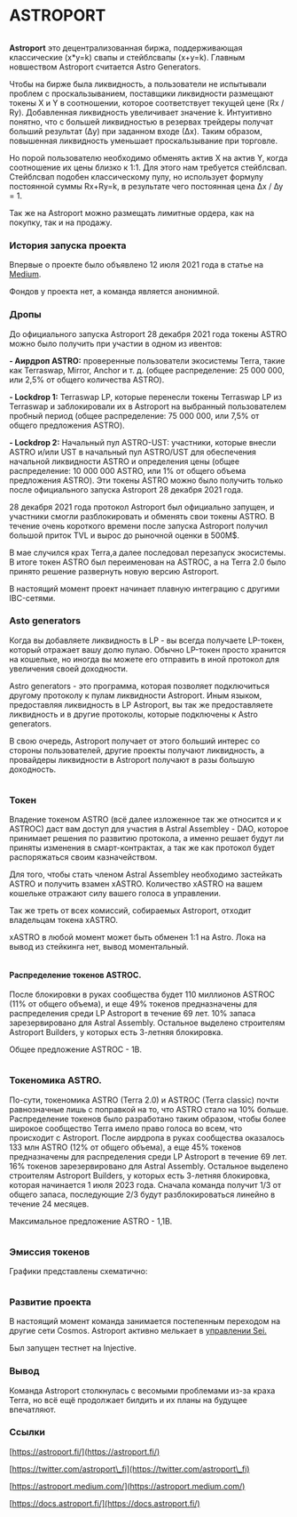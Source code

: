 # ASTROPORT

<figure><img src="../.gitbook/assets/image (5) (4).png" alt=""><figcaption></figcaption></figure>

**Astroport** это децентрализованная биржа, поддерживающая классические (x\*y=k) свапы и стейблсвапы (x+y=k). Главным новшеством Astroport считается Astro Generators.

Чтобы на бирже была ликвидность, а пользователи не испытывали проблем с проскальзыванием, поставщики ликвидности размещают токены X и Y в соотношении, которое соответствует текущей цене (Rx / Ry). Добавленная ликвидность увеличивает значение k. Интуитивно понятно, что с большей ликвидностью в резервах трейдеры получат больший результат (∆y) при заданном входе (∆x). Таким образом, повышенная ликвидность уменьшает проскальзывание при торговле.

Но порой пользователю необходимо обменять актив X на актив Y, когда соотношение их цены близко к 1:1. Для этого нам требуется стейблсвап. Стейблсвап подобен классическому пулу, но использует формулу постоянной суммы Rx+Ry=k, в результате чего постоянная цена ∆x / ∆y = 1.

Так же на Astroport можно размещать лимитные ордера, как на покупку, так и на продажу.

### **История запуска проекта** <a href="#mzxw" id="mzxw"></a>

Впервые о проекте было объявлено 12 июля 2021 года в статье на [Medium](https://astroport.medium.com/introducing-astroport-a-next-generation-amm-on-terra-119d94a061e4).

Фондов у проекта нет, а команда является анонимной.

### Дропы

До официального запуска Astroport 28 декабря 2021 года токены ASTRO можно было получить при участии в одном из ивентов:

**- Аирдроп ASTRO:** проверенные пользователи экосистемы Terra, такие как Terraswap, Mirror, Anchor и т. д. (общее распределение: 25 000 000, или 2,5% от общего количества ASTRO).

**- Lockdrop 1:** Terraswap LP, которые перенесли токены Terraswap LP из Terraswap и заблокировали их в Astroport на выбранный пользователем пробный период (общее распределение: 75 000 000, или 7,5% от общего предложения ASTRO).

**- Lockdrop 2:** Начальный пул ASTRO-UST: участники, которые внесли ASTRO и/или UST в начальный пул ASTRO/UST для обеспечения начальной ликвидности ASTRO и определения цены (общее распределение: 10 000 000 ASTRO, или 1% от общего объема предложения ASTRO). Эти токены ASTRO можно было получить только после официального запуска Astroport 28 декабря 2021 года.

28 декабря 2021 года протокол Astroport был официально запущен, и участники смогли разблокировать и обменять свои токены ASTRO. В течение очень короткого времени после запуска Astroport получил большой приток TVL и вырос до рыночной оценки в 500M$.

В мае случился крах Terra,а далее последовал перезапуск экосистемы. В итоге токен ASTRO был переименован на ASTROC, а на Terra 2.0 было принято решение развернуть новую версию Astroport.

В настоящий момент проект начинает плавную интеграцию с другими IBC-сетями.

### Asto generators <a href="#00mg" id="00mg"></a>

Когда вы добавляете ликвидность в LP - вы всегда получаете LP-токен, который отражает вашу долю пулаю. Обычно LP-токен просто хранится на кошельке, но иногда вы можете его отправить в иной протокол для увеличения своей доходности.

Astro generators - это программа, которая позволяет подключиться другому протоколу к пулам ликвидности Astroport. Иным языком, предоставляя ликвидность в LP Astroport, вы так же предоставляете ликвидность и в другие протоколы, которые подключены к Astro generators.

В свою очередь, Astroport получает от этого больший интерес со стороны пользователей, другие проекты получают ликвидность, а провайдеры ликвидности в Astroport получают в разы большую доходность.

<figure><img src="../.gitbook/assets/image (3) (5).png" alt=""><figcaption></figcaption></figure>

### Токен

Владение токеном ASTRO (всё далее изложенное так же относится и к ASTROC) даст вам доступ для участия в Astral Assembley - DAO, которое принимает решения по развитию протокола, а именно решает будут ли приняты изменения в смарт-контрактах, а так же как протокол будет распоряжаться своим казначейством.

Для того, чтобы стать членом Astral Assembley необходимо застейкать ASTRO и получить взамен xASTRO. Количество xASTRO на вашем кошельке отражают силу вашего голоса в управлении.

Так же треть от всех комиссий, собираемых Astroport, отходит владельцам токена xASTRO.

xASTRO в любой момент может быть обменен 1:1 на Astro. Лока на вывод из стейкинга нет, вывод моментальный.

<figure><img src="../.gitbook/assets/image (7) (3).png" alt=""><figcaption></figcaption></figure>

#### Распределение токенов ASTROC.

После блокировки в руках сообщества будет 110 миллионов ASTROС (11% от общего объема), и еще 49% токенов предназначены для распределения среди LP Astroport в течение 69 лет. 10% запаса зарезервировано для Astral Assembly. Остальное выделено строителям Astroport Builders, у которых есть 3-летняя блокировка.

Общее предложение ASTROC - 1B.

<figure><img src="../.gitbook/assets/image (3) (4).png" alt=""><figcaption></figcaption></figure>

### Токеномика ASTRO.&#x20;

По-сути, токеномика ASTRO (Terra 2.0) и ASTROC (Terra classic) почти равнозначные лишь с поправкой на то, что ASTRO стало на 10% больше. Распределение токенов было разработано таким образом, чтобы более широкое сообщество Terra имело право голоса во всем, что происходит с Astroport. После аирдропа в руках сообщества оказалось 133 млн ASTRO (12% от общего объема), а еще 45% токенов предназначены для распределения среди LP Astroport в течение 69 лет. 16% токенов зарезервировано для Astral Assembly. Остальное выделено строителям Astroport Builders, у которых есть 3-летняя блокировка, которая начинается 1 июля 2023 года. Сначала команда получит 1/3 от общего запаса, последующие 2/3 будут разблокироваться линейно в течение 24 месяцев.

Максимальное предложение ASTRO - 1,1B.

<figure><img src="../.gitbook/assets/image (22).png" alt=""><figcaption></figcaption></figure>

### Эмиссия токенов

Графики представлены схематично:

<figure><img src="../.gitbook/assets/image (4) (5).png" alt=""><figcaption></figcaption></figure>

### Развитие проекта

В настоящий момент команда занимается постепенным переходом на другие сети Cosmos. Astroport активно мелькает в [управлении Sei.](https://sei.explorers.guru/proposal/91)

Был запущен тестнет на Injective.

### Вывод <a href="#xzbc" id="xzbc"></a>

Команда Astroport столкнулась с весомыми проблемами из-за краха Terra, но всё ещё продолжает билдить и их планы на будущее впечатляют.

### Ссылки <a href="#g4si" id="g4si"></a>

[https://astroport.fi/](https://astroport.fi/)

[https://twitter.com/astroport\_fi](https://twitter.com/astroport\_fi)

[https://astroport.medium.com/](https://astroport.medium.com/)

[https://docs.astroport.fi/](https://docs.astroport.fi/)

